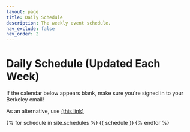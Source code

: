 ```yaml
---
layout: page
title: Daily Schedule
description: The weekly event schedule.
nav_exclude: false
nav_order: 2
---
```


# Daily Schedule (Updated Each Week)

If the calendar below appears blank, make sure you're signed in to your Berkeley email! 

As an alternative, use <a href="https://calendar.google.com/calendar/u/0?cid=Y19kM2J1a3V0dXZqNWhocnZvOWgwZGUyMTQyb0Bncm91cC5jYWxlbmRhci5nb29nbGUuY29t">(this link)</a>

{% for schedule in site.schedules %}
{{ schedule }}
{% endfor %}
